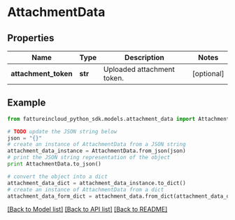 # AttachmentData


## Properties

Name | Type | Description | Notes
------------ | ------------- | ------------- | -------------
**attachment_token** | **str** | Uploaded attachment token. | [optional] 

## Example

```python
from fattureincloud_python_sdk.models.attachment_data import AttachmentData

# TODO update the JSON string below
json = "{}"
# create an instance of AttachmentData from a JSON string
attachment_data_instance = AttachmentData.from_json(json)
# print the JSON string representation of the object
print AttachmentData.to_json()

# convert the object into a dict
attachment_data_dict = attachment_data_instance.to_dict()
# create an instance of AttachmentData from a dict
attachment_data_form_dict = attachment_data.from_dict(attachment_data_dict)
```
[[Back to Model list]](../README.md#documentation-for-models) [[Back to API list]](../README.md#documentation-for-api-endpoints) [[Back to README]](../README.md)


